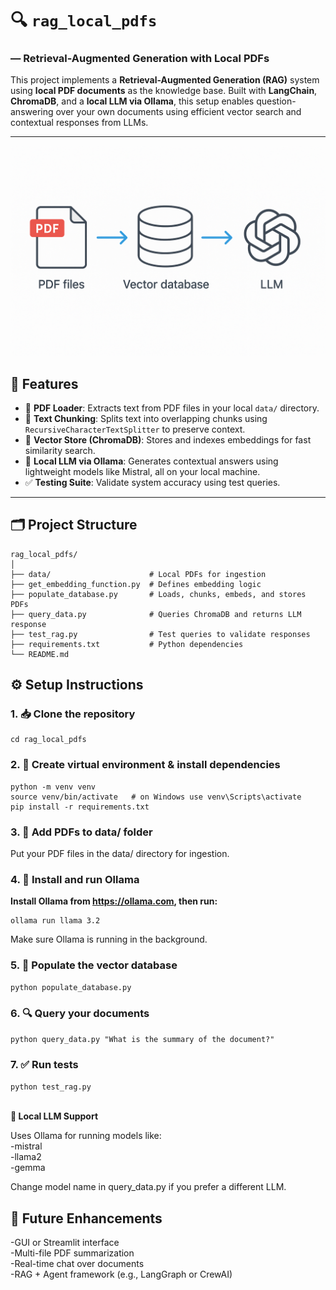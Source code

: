 # 🔍 `rag_local_pdfs` 
### — Retrieval-Augmented Generation with Local PDFs

This project implements a **Retrieval-Augmented Generation (RAG)** system using **local PDF documents** as the knowledge base. Built with **LangChain**, **ChromaDB**, and a **local LLM via Ollama**, this setup enables question-answering over your own documents using efficient vector search and contextual responses from LLMs.

---
![Sample illustration, showing how data flow from source to Vector db to Response to the User](https://github.com/shekar369/rag_local_pdfs/blob/main/SImple_RAG.png)

## 🚀 Features

- 📄 **PDF Loader**: Extracts text from PDF files in your local `data/` directory.
- 🧩 **Text Chunking**: Splits text into overlapping chunks using `RecursiveCharacterTextSplitter` to preserve context.
- 📆 **Vector Store (ChromaDB)**: Stores and indexes embeddings for fast similarity search.
- 🧠 **Local LLM via Ollama**: Generates contextual answers using lightweight models like Mistral, all on your local machine.
- ✅ **Testing Suite**: Validate system accuracy using test queries.

---

## 🗂️ Project Structure

```
rag_local_pdfs/
│
├── data/                      # Local PDFs for ingestion
├── get_embedding_function.py  # Defines embedding logic
├── populate_database.py       # Loads, chunks, embeds, and stores PDFs
├── query_data.py              # Queries ChromaDB and returns LLM response
├── test_rag.py                # Test queries to validate responses
├── requirements.txt           # Python dependencies
└── README.md
```

## ⚙️ Setup Instructions
### 1. 📥 Clone the repository
```git clone https://github.com/your-username/rag_local_pdfs.git
cd rag_local_pdfs
```

### 2. 🧪 Create virtual environment & install dependencies
```
python -m venv venv
source venv/bin/activate   # on Windows use venv\Scripts\activate
pip install -r requirements.txt
```
### 3. 📂 Add PDFs to data/ folder
Put your PDF files in the data/ directory for ingestion.

### 4. 🧠 Install and run Ollama
**Install Ollama from https://ollama.com, then run:**
```
ollama run llama 3.2
```
Make sure Ollama is running in the background.

### 5. 🧬 Populate the vector database
```
python populate_database.py
```
### 6. 🔍 Query your documents
```python query_data.py "What is the summary of the document?"```

### 7. ✅ Run tests
```python test_rag.py```<br/><br/>

**🧠 Local LLM Support**
  
Uses Ollama for running models like:<br/>
-mistral<br/>
-llama2<br/>
-gemma<br/>

Change model name in query_data.py if you prefer a different LLM.
  
## 📌 Future Enhancements<br/>
-GUI or Streamlit interface<br/>
-Multi-file PDF summarization<br/>
-Real-time chat over documents<br/>
-RAG + Agent framework (e.g., LangGraph or CrewAI)<br/>
